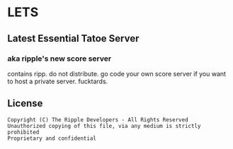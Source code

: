 # LETS
## Latest Essential Tatoe Server
### aka ripple's new score server
contains ripp. do not distribute.
go code your own score server if you want to host a private server. fucktards.

## License

```
Copyright (C) The Ripple Developers - All Rights Reserved
Unauthorized copying of this file, via any medium is strictly prohibited
Proprietary and confidential
```
